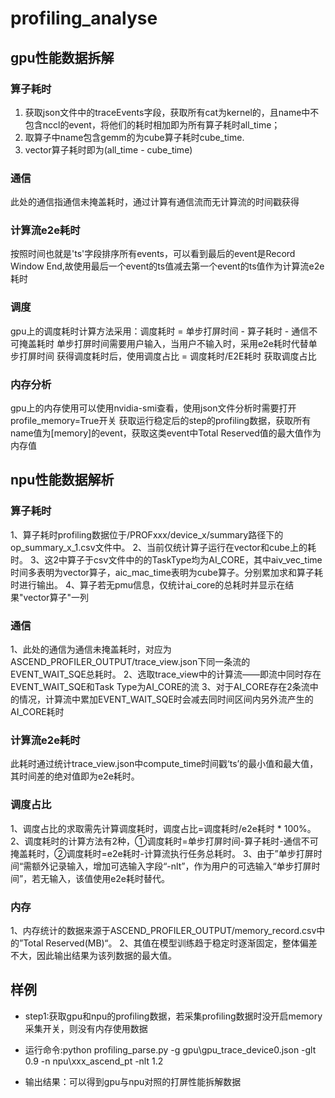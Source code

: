 # profiling_analyse

## gpu性能数据拆解
### 算子耗时
1. 获取json文件中的traceEvents字段，获取所有cat为kernel的，且name中不包含nccl的event，将他们的耗时相加即为所有算子耗时all_time；
2. 取算子中name包含gemm的为cube算子耗时cube_time.
3. vector算子耗时即为(all_time - cube_time)
### 通信
此处的通信指通信未掩盖耗时，通过计算有通信流而无计算流的时间戳获得
### 计算流e2e耗时
按照时间也就是'ts'字段排序所有events，可以看到最后的event是Record Window End,故使用最后一个event的ts值减去第一个event的ts值作为计算流e2e耗时
### 调度
gpu上的调度耗时计算方法采用：调度耗时 = 单步打屏时间 - 算子耗时 - 通信不可掩盖耗时
单步打屏时间需要用户输入，当用户不输入时，采用e2e耗时代替单步打屏时间
获得调度耗时后，使用调度占比 = 调度耗时/E2E耗时 获取调度占比
### 内存分析
gpu上的内存使用可以使用nvidia-smi查看，使用json文件分析时需要打开profile_memory=True开关
获取运行稳定后的step的profiling数据，获取所有name值为[memory]的event，获取这类event中Total Reserved值的最大值作为内存值

## npu性能数据解析
### 算子耗时
1、算子耗时profiling数据位于/PROFxxx/device_x/summary路径下的op_summary_x_1.csv文件中。
2、当前仅统计算子运行在vector和cube上的耗时。
3、这2中算子于csv文件中的的TaskType均为AI_CORE，其中aiv_vec_time时间多表明为vector算子，aic_mac_time表明为cube算子。分别累加求和算子耗时进行输出。
4、算子若无pmu信息，仅统计ai_core的总耗时并显示在结果"vector算子"一列

### 通信
1、此处的通信为通信未掩盖耗时，对应为ASCEND_PROFILER_OUTPUT/trace_view.json下同一条流的EVENT_WAIT_SQE总耗时。
2、选取trace_view中的计算流——即流中同时存在EVENT_WAIT_SQE和Task Type为AI_CORE的流
3、对于AI_CORE存在2条流中的情况，计算流中累加EVENT_WAIT_SQE时会减去同时间区间内另外流产生的AI_CORE耗时

### 计算流e2e耗时
此耗时通过统计trace_view.json中compute_time时间戳‘ts’的最小值和最大值，其时间差的绝对值即为e2e耗时。

### 调度占比
1、调度占比的求取需先计算调度耗时，调度占比=调度耗时/e2e耗时 * 100%。
2、调度耗时的计算方法有2种，①调度耗时=单步打屏时间-算子耗时-通信不可掩盖耗时，②调度耗时=e2e耗时-计算流执行任务总耗时。
3、由于”单步打屏时间“需额外记录输入，增加可选输入字段“-nlt”，作为用户的可选输入“单步打屏时间”，若无输入，该值使用e2e耗时替代。

### 内存
1、内存统计的数据来源于ASCEND_PROFILER_OUTPUT/memory_record.csv中的”Total Reserved(MB)“。
2、其值在模型训练趋于稳定时逐渐固定，整体偏差不大，因此输出结果为该列数据的最大值。

## 样例
- step1:获取gpu和npu的profiling数据，若采集profiling数据时没开启memory采集开关，则没有内存使用数据

- 运行命令:python profiling_parse.py -g gpu\gpu_trace_device0.json -glt 0.9 -n npu\xxx_ascend_pt -nlt 1.2
- 输出结果：可以得到gpu与npu对照的打屏性能拆解数据
